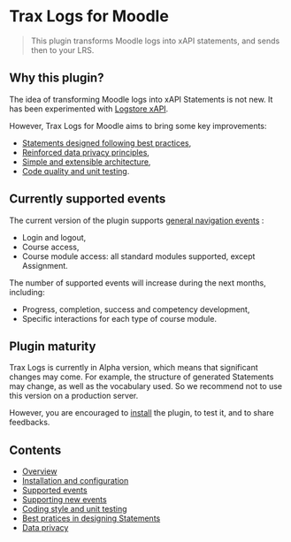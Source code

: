 # Trax Logs for Moodle

> This plugin transforms Moodle logs into xAPI statements, and sends then to your LRS.


## Why this plugin?

The idea of transforming Moodle logs into xAPI Statements is not new. 
It has been experimented with [Logstore xAPI](https://moodle.org/plugins/view/logstore_xapi).

However, Trax Logs for Moodle aims to bring some key improvements:
* [Statements designed following best practices](doc/best-practices.md),
* [Reinforced data privacy principles](doc/privacy.md),
* [Simple and extensible architecture](doc/extend.md),
* [Code quality and unit testing](doc/test.md).


## Currently supported events

The current version of the plugin supports [general navigation events](doc/events.md) :
* Login and logout,
* Course access,
* Course module access: all standard modules supported, except Assignment.

The number of supported events will increase during the next months, including:
* Progress, completion, success and competency development,
* Specific interactions for each type of course module.


## Plugin maturity

Trax Logs is currently in Alpha version, which means that significant changes may come.
For example, the structure of generated Statements may change, as well as the vocabulary used.
So we recommend not to use this version on a production server.

However, you are encouraged to [install](doc/install.md) the plugin, to test it, and to share feedbacks.


## Contents

* [Overview](README.md)
* [Installation and configuration](doc/install.md)
* [Supported events](doc/events.md)
* [Supporting new events](doc/extend.md)
* [Coding style and unit testing](doc/test.md)
* [Best pratices in designing Statements](doc/best-practices.md)
* [Data privacy](doc/privacy.md)

